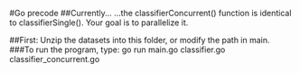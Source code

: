 #Go precode
##Currently...
...the classifierConcurrent() function is identical to classifierSingle(). Your goal is to parallelize it.

##First:
Unzip the datasets into this folder, or modify the path in main.
###To run the program, type:
go run main.go classifier.go classifier_concurrent.go
